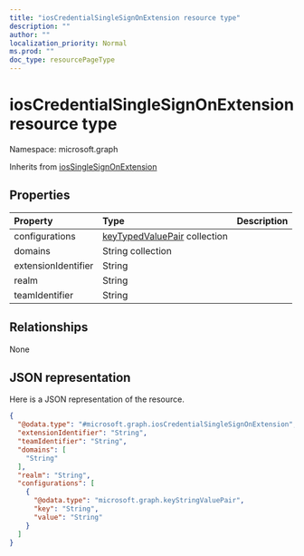 ```yaml
---
title: "iosCredentialSingleSignOnExtension resource type"
description: ""
author: ""
localization_priority: Normal
ms.prod: ""
doc_type: resourcePageType
---
```


# iosCredentialSingleSignOnExtension resource type


Namespace: microsoft.graph




Inherits from [iosSingleSignOnExtension](../resources/iossinglesignonextension.md)

## Properties
|Property|Type|Description|
|:---|:---|:---|
|configurations|[keyTypedValuePair](../resources/keytypedvaluepair.md) collection||
|domains|String collection||
|extensionIdentifier|String||
|realm|String||
|teamIdentifier|String||

## Relationships
None

## JSON representation
Here is a JSON representation of the resource.
<!-- {
  "blockType": "resource",
  "@odata.type": "microsoft.graph.iosCredentialSingleSignOnExtension"
}
-->
``` json
{
  "@odata.type": "#microsoft.graph.iosCredentialSingleSignOnExtension",
  "extensionIdentifier": "String",
  "teamIdentifier": "String",
  "domains": [
    "String"
  ],
  "realm": "String",
  "configurations": [
    {
      "@odata.type": "microsoft.graph.keyStringValuePair",
      "key": "String",
      "value": "String"
    }
  ]
}
```

